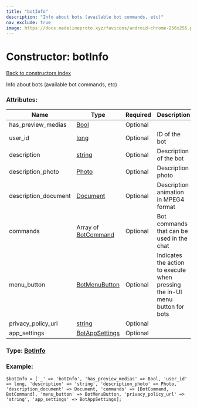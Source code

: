 ```yaml
---
title: "botInfo"
description: "Info about bots (available bot commands, etc)"
nav_exclude: true
image: https://docs.madelineproto.xyz/favicons/android-chrome-256x256.png
---
```

# Constructor: botInfo  
[Back to constructors index](/API_docs/constructors/index.html)



Info about bots (available bot commands, etc)

### Attributes:

| Name     |    Type       | Required | Description |
|----------|---------------|----------|-------------|
|has\_preview\_medias|[Bool](/API_docs/types/Bool.html) | Optional|
|user\_id|[long](/API_docs/types/long.html) | Optional|ID of the bot|
|description|[string](/API_docs/types/string.html) | Optional|Description of the bot|
|description\_photo|[Photo](/API_docs/types/Photo.html) | Optional|Description photo|
|description\_document|[Document](/API_docs/types/Document.html) | Optional|Description animation in MPEG4 format|
|commands|Array of [BotCommand](/API_docs/types/BotCommand.html) | Optional|Bot commands that can be used in the chat|
|menu\_button|[BotMenuButton](/API_docs/types/BotMenuButton.html) | Optional|Indicates the action to execute when pressing the in-UI menu button for bots|
|privacy\_policy\_url|[string](/API_docs/types/string.html) | Optional|
|app\_settings|[BotAppSettings](/API_docs/types/BotAppSettings.html) | Optional|



### Type: [BotInfo](/API_docs/types/BotInfo.html)


### Example:

```
$botInfo = ['_' => 'botInfo', 'has_preview_medias' => Bool, 'user_id' => long, 'description' => 'string', 'description_photo' => Photo, 'description_document' => Document, 'commands' => [BotCommand, BotCommand], 'menu_button' => BotMenuButton, 'privacy_policy_url' => 'string', 'app_settings' => BotAppSettings];
```  

